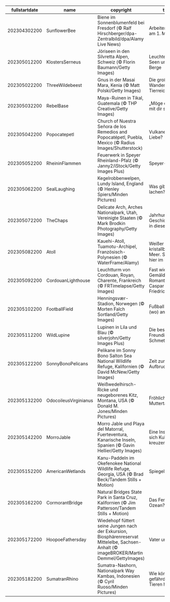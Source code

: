 |fullstartdate|name|copyright|title|image|
|--|--|--|--|--|
202304302200|SunflowerBee|Biene im Sonnenblumenfeld bei Fresdorf (© Ralf Hirschberger/dpa-Zentralbild/dpa/Alamy Live News)|Arbeiten Bienen am 1. Mai?|![](/de-DE/2023/05/202304302200SunflowerBee.jpg)|
202305012200|KlostersSerneus|Jöriseen in den Silvretta Alpen, Schweiz (© Florin Baumann/Getty Images)|Leuchtend blaue Seen und steile Berge|![](/de-DE/2023/05/202305012200KlostersSerneus.jpg)|
202305022200|ThreeWildebeest|Gnus in der Masai Mara, Kenia (© Matt Polski/Getty Images)|Die große Wanderung des Tierreichs|![](/de-DE/2023/05/202305022200ThreeWildebeest.jpg)|
202305032200|RebelBase|Maya-Ruinen in Tikal, Guatemala  (© THP Creative/Getty Images)|„Möge die Macht mit dir sein”|![](/de-DE/2023/05/202305032200RebelBase.jpg)|
202305042200|Popocatepetl|Church of Nuestra Señora de los Remedios and Popocatépetl, Puebla, Mexico (© Radius Images/Shutterstock)|Vulkane und Liebe?|![](/de-DE/2023/05/202305042200Popocatepetl.jpg)|
202305052200|RheininFlammen|Feuerwerk in Speyer Rheinland-Pfalz (© Janny2/iStock/Getty Images Plus)|Speyer-Feier|![](/de-DE/2023/05/202305052200RheininFlammen.jpg)|
202305062200|SealLaughing|Kegelrobbenwelpen, Lundy Island, England (© Henley Spiers/Minden Pictures)|Was gibt's da zu lachen?|![](/de-DE/2023/05/202305062200SealLaughing.jpg)|
202305072200|TheChaps|Delicate Arch, Arches Nationalpark, Utah, Vereinigte Staaten (© Mark Brodkin Photography/Getty Images)|Jahrhunderte Geschichte allein in diesem Bogen|![](/de-DE/2023/05/202305072200TheChaps.jpg)|
202305082200|Atoll|Kauehi-Atoll, Tuamotu-Archipel, Französisch-Polynesien (© WaterFrame/Alamy)|Weißer Strand, kristallblaues Meer. Sind wir hier im Paradies?|![](/de-DE/2023/05/202305082200Atoll.jpg)|
202305092200|CordouanLighthouse|Leuchtturm von Cordouan, Royan, Charente, Frankreich (© FRTimelapse/Getty Images)|Fast wie ein Gemälde der Romantik von Caspar David Friedrich|![](/de-DE/2023/05/202305092200CordouanLighthouse.jpg)|
202305102200|FootballField|Henningsvær-Stadion, Norwegen (© Morten Falch Sortland/Getty Images)|Fußball mal ganz (wo) anders|![](/de-DE/2023/05/202305102200FootballField.jpg)|
202305112200|WildLupine|Lupinen in Lila und Blau (© silverjohn/Getty Images Plus)|Die beste Freundin des Schmetterlings|![](/de-DE/2023/05/202305112200WildLupine.jpg)|
202305122200|SonnyBonoPelicans|Pelikane im Sonny Bono Salton Sea National Wildlife Refuge, Kalifornien (© David McNew/Getty Images)|Zeit zum Aufbruch|![](/de-DE/2023/05/202305122200SonnyBonoPelicans.jpg)|
202305132200|OdocoileusVirginianus|Weißwedelhirsch-Ricke und neugeborenes Kitz, Montana, USA (© Donald M. Jones/Minden Pictures)|Fröhlichen Muttertag!|![](/de-DE/2023/05/202305132200OdocoileusVirginianus.jpg)|
202305142200|MorroJable|Morro Jable und Playa del Matorral, Fuerteventura, Kanarische Inseln, Spanien (© Gavin Hellier/Getty Images)|Eine Insel an der sich Kulturen kreuzen|![](/de-DE/2023/05/202305142200MorroJable.jpg)|
202305152200|AmericanWetlands|Kanu-Paddeln im Okefenokee National Wildlife Refuge, Georgia, USA (© Brad Beck/Tandem Stills + Motion)|Spiegelgewässer|![](/de-DE/2023/05/202305152200AmericanWetlands.jpg)|
202305162200|CormorantBridge|Natural Bridges State Park in Santa Cruz, Kalifornien (© Jim Patterson/Tandem Stills + Motion)|Das Fenster zum Ozean?|![](/de-DE/2023/05/202305162200CormorantBridge.jpg)|
202305172200|HoopoeFathersday|Wiedehopf füttert seine Jungen nach der Exkursion, Biosphärenreservat Mittelelbe, Sachsen-Anhalt (© imageBROKER/Martin Demmel/GettyImages)|Vater und Sohn|![](/de-DE/2023/05/202305172200HoopoeFathersday.jpg)|
202305182200|SumatranRhino|Sumatra-Nashorn, Nationalpark Way Kambas, Indonesien (© Cyril Ruoso/Minden Pictures)|Wie können wir gefährdeten Tieren helfen?|![](/de-DE/2023/05/202305182200SumatranRhino.jpg)|
